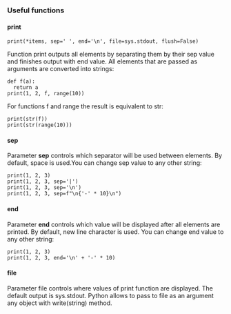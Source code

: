 ### Useful functions
#### print
```
print(*items, sep=' ', end='\n', file=sys.stdout, flush=False)
```
Function print outputs all elements by separating them by their sep value and finishes output with end value.
All elements that are passed as arguments are converted into strings:
```
def f(a):
  return a
print(1, 2, f, range(10))
```
For functions f and range the result is equivalent to str:
```
print(str(f))
print(str(range(10)))
```
#### sep
Parameter **sep** controls which separator will be used between elements.
By default, space is used.You can change sep value to any other string:
```
print(1, 2, 3)
print(1, 2, 3, sep='|')
print(1, 2, 3, sep='\n')
print(1, 2, 3, sep=f"\n{'-' * 10}\n")
```
#### end
Parameter **end** controls which value will be displayed after all elements are printed. By default, new
line character is used. You can change end value to any other string:
```
print(1, 2, 3)
print(1, 2, 3, end='\n' + '-' * 10)
```

#### file
Parameter file controls where values of print function are displayed. The default output is sys.stdout.
Python allows to pass to file as an argument any object with write(string) method.
